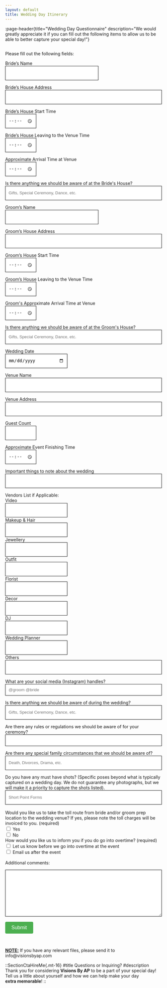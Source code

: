 ```yaml
---
layout: default
title: Wedding Day Itinerary
---
```


:page-header{title="Wedding Day Questionnaire" description="We would greatly appreciate it if you can fill out the following items to allow us to be able to better capture your special day!"}

##

<form
  action="https://formspree.io/f/mdovqaql"
  method="POST"
>

Please fill out the following fields:

Bride’s Name
<br>
<input type="text" name="Bride's Name" style="color: black; height: 46px; width: 300px; padding: 10px; border: 1px solid black;" autocomplete="false" aria-required="true" required>
<br>

Bride’s House Address
<br>
<input type="text" name="Bride's House Address" style="color: black; height: 46px; width: 100%; padding: 10px; border: 1px solid black;" autocomplete="false" aria-required="true" required>
<br>

Bride’s House Start Time
<br>
<input type="time" name="Bride's Start Time" style="color: black; height: 46px; width: 100px; padding: 10px; border: 1px solid black;" autocomplete="false" aria-required="true" required>
<br>

Bride’s House Leaving to the Venue Time
<br>
<input type="time" name="Bride's Leaving Time" style="color: black; height: 46px; width: 100px; padding: 10px; border: 1px solid black;" autocomplete="false" aria-required="true" required>
<br>

Approximate Arrival Time at Venue
<br>
<input type="time" name="Bride's Arrival Time to Venue" style="color: black; height: 46px; width: 100px; padding: 10px; border: 1px solid black;" autocomplete="false" aria-required="true" required>
<br>

Is there anything we should be aware of at the Bride's House?
<input type="text" name="Is there anything we should be aware of at the Bride's House?" style="color: black; width: 100%; padding: 10px; height: 46px; border: 1px solid black;" placeholder="Gifts, Special Ceremony, Dance, etc." autocomplete="false" aria-required="true" required>
<br>

Groom’s Name
<br>
<input type="text" name="Groom's Name" style="color: black; height: 46px; width: 300px; padding: 10px; border: 1px solid black;" autocomplete="false" aria-required="true" required>
<br>

Groom’s House Address
<br>
<input type="text" name="Groom's House Address" style="color: black; height: 46px; width: 100%; padding: 10px; border: 1px solid black;" autocomplete="false" aria-required="true" required>
<br>

Groom’s House Start Time
<br>
<input type="time" name="Groom's Start Time" style="color: black; height: 46px; width: 100px; padding: 10px; border: 1px solid black;" autocomplete="false" aria-required="true" required>
<br>

Groom’s House Leaving to the Venue Time
<br>
<input type="time" name="Groom's Leaving Time" style="color: black; height: 46px; width: 100px; padding: 10px; border: 1px solid black;" autocomplete="false" aria-required="true" required>
<br>

Groom's Approximate Arrival Time at Venue
<br>
<input type="time" name="Groom's Arrival Time to Venue" style="color: black; height: 46px; width: 100px; padding: 10px; border: 1px solid black;" autocomplete="false" aria-required="true" required>
<br>

Is there anything we should be aware of at the Groom's House?
<br>
<input type="text" name="Is there anything we should be aware of at the Groom's House?" style="color: black; width: 100%; padding: 10px; height: 46px; border: 1px solid black;" placeholder="Gifts, Special Ceremony, Dance, etc." autocomplete="false" aria-required="true" required>
<br>

Wedding Date
<br>
<input type="date" name="Wedding Date" style="color: black; width: 200px; height: 46px; padding: 10px; border: 1px solid black;" autocomplete="false" aria-required="true" required>
<br>

Venue Name
<br>
<input type="text" name="Venue Name" style="color: black; height: 46px; width: 100%; padding: 10px; border: 1px solid black;" autocomplete="false" aria-required="true" required>
<br>

Venue Address
<br>
<input type="text" name="Venue Address" style="color: black; height: 46px; width: 100%; padding: 10px; border: 1px solid black;" autocomplete="false" aria-required="true" required>
<br>

Guest Count
<br>
<input type="text" name="Guest Count" style="color: black; height: 46px; width: 100px; padding: 10px; border: 1px solid black;" autocomplete="false" aria-required="true" required>
<br>

Approximate Event Finishing Time
<br>
<input type="time" name="Approx Event Finishing Time" style="color: black; height: 46px; width: 100px; padding: 10px; border: 1px solid black;" autocomplete="false" aria-required="true" required>
<br>

Important things to note about the wedding
<br>
<input type="text" name="Important things to note about the wedding" style="color: black; height: 46px; width: 100%; padding: 10px; border: 1px solid black;" autocomplete="false" aria-required="true" required>
<br>

Vendors List if Applicable:
<br>
Video 
<br>
<input type="text" name="Vendor List - Video" style="color: black; height: 46px; width: 200px; padding: 10px; border: 1px solid black;" autocomplete="false" aria-required="true" required>
<br>
Makeup & Hair 
<br>
<input type="text" name="Makeup & Hair" style="color: black; height: 46px; width: 200px; padding: 10px; border: 1px solid black;" autocomplete="false" aria-required="true" required>
<br>
Jewellery 
<br>
<input type="text" name="Jewellery" style="color: black; height: 46px; width: 200px; padding: 10px; border: 1px solid black;" autocomplete="false" aria-required="true" required>
<br>
Outfit
<br>
<input type="text" name="Outfit" style="color: black; height: 46px; width: 200px; padding: 10px; border: 1px solid black;" autocomplete="false" aria-required="true" required>
<br>
Florist
<br> 
<input type="text" name="Florist" style="color: black; height: 46px; width: 200px; padding: 10px; border: 1px solid black;" autocomplete="false" aria-required="true" required>
<br>
Decor
<br>
<input type="text" name="Decor" style="color: black; height: 46px; width: 200px; padding: 10px; border: 1px solid black;" autocomplete="false" aria-required="true" required>
<br>
DJ
<br>
<input type="text" name="DJr" style="color: black; height: 46px; width: 200px; padding: 10px; border: 1px solid black;" autocomplete="false" aria-required="true" required>
<br>
Wedding Planner
<br>
<input type="text" name="Wedding Planner" style="color: black; height: 46px; width: 200px; padding: 10px; border: 1px solid black;" autocomplete="false" aria-required="true" required>
<br>
Others
<br>
<input type="text" name="Others" style="color: black; height: 46px; width: 100%; padding: 10px; border: 1px solid black;" autocomplete="false" aria-required="true" required>
<br>

What are your social media (Instagram) handles?
<br>
<input type="text" name="What are your social media (Instagram) handles?" style="color: black; width: 100%; padding: 10px; border: 1px solid black;" placeholder="@groom @bride" autocomplete="false">
<br>

Is there anything we should be aware of during the wedding?
<br>
<input type="text" name="Is there anything we should be aware of on the wedding and/or reception?" style="color: black; width: 100%; padding: 10px; height: 46px; border: 1px solid black;" placeholder="Gifts, Special Ceremony, Dance, etc." autocomplete="false" aria-required="true" required>
<br>

Are there any rules or regulations we should be aware of for your ceremony?
<br>
<input type="text" name="Are there any rules or regulations we should be aware of for your ceremony?" style="color: black; width: 100%; padding: 10px; height: 46x; border: 1px solid black;" autocomplete="false" aria-required="true" required>
<br>

Are there any special family circumstances that we should be aware of?
<br>
<input type="text" name="Are there any special family circumstances that we should be aware of?" style="color: black; width: 100%; padding: 10px; height: 46px; border: 1px solid black;" placeholder="Death, Divorces, Drama, etc." autocomplete="false" aria-required="true" required>
<br>

Do you have any must have shots? (Specific poses beyond what is typically captured on a wedding day. We do not guarantee any photographs, but we will make it a priority to capture the shots listed).
<br>
<input type="text" name="Do you have any must have shots? (Specific poses beyond what is typically captured on a wedding day. We do not guarantee any photographs, but we will make it a priority to capture the shots listed)." style="color: black; width: 100%; padding: 10px; height: 46px; border: 1px solid black;" placeholder="Short Point Forms" autocomplete="false" aria-required="true" required>
<br>
<br>
Would you like us to take the toll route from bride and/or groom prep location to the wedding venue? If yes, please note the toll charges will be invoiced to you.
(required)
<br>
<input type="checkbox" name="Would you like us to take the toll route from bride and/or groom prep location to the wedding venue? If yes, please note the toll charges will be invoiced to you." value="Yes"> Yes
<br>
<input type="checkbox" name="Would you like us to take the toll route from bride and/or groom prep location to the wedding venue? If yes, please note the toll charges will be invoiced to you." value="No"> No
<br>
How would you like us to inform you if you do go into overtime? (required)
<br>
<input type="checkbox" name="How would you like us to inform you if you do go into overtime?" value="Let us know before we go into overtime at the event"> Let us know before we go into overtime at the event
<br>
<input type="checkbox" name="How would you like us to inform you if you do go into overtime?" value="Email us after the event"> Email us after the event
<br>
<br>
Additional comments:
<textarea name="Additional comments" style="color: black; width: 100%; height: 150px; padding: 10px; border: 1px solid black;" autocomplete="false"></textarea>


  <br>
  <br>
<button type="submit" style="background-color: #4CAF50; color: white; padding: 10px 20px; font-size: 16px; border: none; cursor: pointer; border-radius: 4px;">Submit</button>
<br>
</form>
<br>
<p><b><u>NOTE:</u></b> If you have any relevant files, please send it to info@visionsbyap.com</p>


::SectionCtaHireMe{.mt-16}
#title
Questions or Inquiring?
#description
Thank you for considering __Visions By AP__ to be a part of your special day! 
<br>
Tell us a little about yourself and how we can help make your day 
<br>
__extra memorable__!
::
